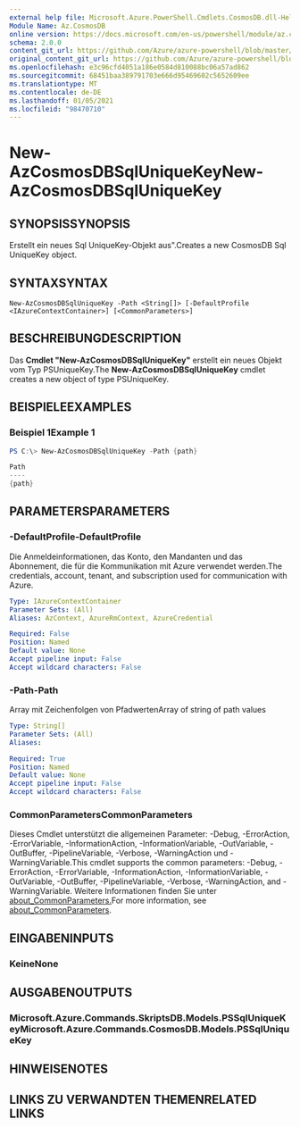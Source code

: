 ```yaml
---
external help file: Microsoft.Azure.PowerShell.Cmdlets.CosmosDB.dll-Help.xml
Module Name: Az.CosmosDB
online version: https://docs.microsoft.com/en-us/powershell/module/az.cosmosdb/new-azcosmosdbsqluniquekey
schema: 2.0.0
content_git_url: https://github.com/Azure/azure-powershell/blob/master/src/CosmosDB/CosmosDB/help/New-AzCosmosDBSqlUniqueKey.md
original_content_git_url: https://github.com/Azure/azure-powershell/blob/master/src/CosmosDB/CosmosDB/help/New-AzCosmosDBSqlUniqueKey.md
ms.openlocfilehash: e3c96cfd4051a186e0584d810088bc06a57ad862
ms.sourcegitcommit: 68451baa389791703e666d95469602c5652609ee
ms.translationtype: MT
ms.contentlocale: de-DE
ms.lasthandoff: 01/05/2021
ms.locfileid: "98470710"
---
```

# <span data-ttu-id="28b76-101">New-AzCosmosDBSqlUniqueKey</span><span class="sxs-lookup"><span data-stu-id="28b76-101">New-AzCosmosDBSqlUniqueKey</span></span>

## <span data-ttu-id="28b76-102">SYNOPSIS</span><span class="sxs-lookup"><span data-stu-id="28b76-102">SYNOPSIS</span></span>
<span data-ttu-id="28b76-103">Erstellt ein neues Sql UniqueKey-Objekt aus".</span><span class="sxs-lookup"><span data-stu-id="28b76-103">Creates a new CosmosDB Sql UniqueKey object.</span></span>

## <span data-ttu-id="28b76-104">SYNTAX</span><span class="sxs-lookup"><span data-stu-id="28b76-104">SYNTAX</span></span>

```
New-AzCosmosDBSqlUniqueKey -Path <String[]> [-DefaultProfile <IAzureContextContainer>] [<CommonParameters>]
```

## <span data-ttu-id="28b76-105">BESCHREIBUNG</span><span class="sxs-lookup"><span data-stu-id="28b76-105">DESCRIPTION</span></span>
<span data-ttu-id="28b76-106">Das **Cmdlet "New-AzCosmosDBSqlUniqueKey"** erstellt ein neues Objekt vom Typ PSUniqueKey.</span><span class="sxs-lookup"><span data-stu-id="28b76-106">The **New-AzCosmosDBSqlUniqueKey** cmdlet creates a new object of type PSUniqueKey.</span></span>

## <span data-ttu-id="28b76-107">BEISPIELE</span><span class="sxs-lookup"><span data-stu-id="28b76-107">EXAMPLES</span></span>

### <span data-ttu-id="28b76-108">Beispiel 1</span><span class="sxs-lookup"><span data-stu-id="28b76-108">Example 1</span></span>
```powershell
PS C:\> New-AzCosmosDBSqlUniqueKey -Path {path}

Path
----
{path}
```

## <span data-ttu-id="28b76-109">PARAMETERS</span><span class="sxs-lookup"><span data-stu-id="28b76-109">PARAMETERS</span></span>

### <span data-ttu-id="28b76-110">-DefaultProfile</span><span class="sxs-lookup"><span data-stu-id="28b76-110">-DefaultProfile</span></span>
<span data-ttu-id="28b76-111">Die Anmeldeinformationen, das Konto, den Mandanten und das Abonnement, die für die Kommunikation mit Azure verwendet werden.</span><span class="sxs-lookup"><span data-stu-id="28b76-111">The credentials, account, tenant, and subscription used for communication with Azure.</span></span>

```yaml
Type: IAzureContextContainer
Parameter Sets: (All)
Aliases: AzContext, AzureRmContext, AzureCredential

Required: False
Position: Named
Default value: None
Accept pipeline input: False
Accept wildcard characters: False
```

### <span data-ttu-id="28b76-112">-Path</span><span class="sxs-lookup"><span data-stu-id="28b76-112">-Path</span></span>
<span data-ttu-id="28b76-113">Array mit Zeichenfolgen von Pfadwerten</span><span class="sxs-lookup"><span data-stu-id="28b76-113">Array of string of path values</span></span>

```yaml
Type: String[]
Parameter Sets: (All)
Aliases:

Required: True
Position: Named
Default value: None
Accept pipeline input: False
Accept wildcard characters: False
```

### <span data-ttu-id="28b76-114">CommonParameters</span><span class="sxs-lookup"><span data-stu-id="28b76-114">CommonParameters</span></span>
<span data-ttu-id="28b76-115">Dieses Cmdlet unterstützt die allgemeinen Parameter: -Debug, -ErrorAction, -ErrorVariable, -InformationAction, -InformationVariable, -OutVariable, -OutBuffer, -PipelineVariable, -Verbose, -WarningAction und -WarningVariable.</span><span class="sxs-lookup"><span data-stu-id="28b76-115">This cmdlet supports the common parameters: -Debug, -ErrorAction, -ErrorVariable, -InformationAction, -InformationVariable, -OutVariable, -OutBuffer, -PipelineVariable, -Verbose, -WarningAction, and -WarningVariable.</span></span> <span data-ttu-id="28b76-116">Weitere Informationen finden Sie unter [about_CommonParameters.](http://go.microsoft.com/fwlink/?LinkID=113216)</span><span class="sxs-lookup"><span data-stu-id="28b76-116">For more information, see [about_CommonParameters](http://go.microsoft.com/fwlink/?LinkID=113216).</span></span>

## <span data-ttu-id="28b76-117">EINGABEN</span><span class="sxs-lookup"><span data-stu-id="28b76-117">INPUTS</span></span>

### <span data-ttu-id="28b76-118">Keine</span><span class="sxs-lookup"><span data-stu-id="28b76-118">None</span></span>

## <span data-ttu-id="28b76-119">AUSGABEN</span><span class="sxs-lookup"><span data-stu-id="28b76-119">OUTPUTS</span></span>

### <span data-ttu-id="28b76-120">Microsoft.Azure.Commands.SkriptsDB.Models.PSSqlUniqueKey</span><span class="sxs-lookup"><span data-stu-id="28b76-120">Microsoft.Azure.Commands.CosmosDB.Models.PSSqlUniqueKey</span></span>

## <span data-ttu-id="28b76-121">HINWEISE</span><span class="sxs-lookup"><span data-stu-id="28b76-121">NOTES</span></span>

## <span data-ttu-id="28b76-122">LINKS ZU VERWANDTEN THEMEN</span><span class="sxs-lookup"><span data-stu-id="28b76-122">RELATED LINKS</span></span>
